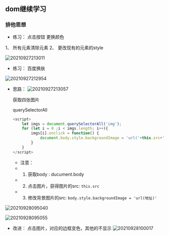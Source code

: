 ## dom继续学习

### 排他思想

- 练习： 点击按钮 更换颜色

1、 所有元素清除元素
2、 更改现有的元素的style

![20210927213011](https://xd-imgsubmit.oss-cn-beijing.aliyuncs.com/images/20210927213011.png)

- 练习： 百度换肤

![20210927212954](https://xd-imgsubmit.oss-cn-beijing.aliyuncs.com/images/20210927212954.png)

  - 思路：
    ![20210927213057](https://xd-imgsubmit.oss-cn-beijing.aliyuncs.com/images/20210927213057.png)

    获取四张图片

    querySelectorAll

    ```javascript
    <script>
        let imgs = document.querySelectorAll('img');
        for (let i = 0 ;i < imgs.length; i++){
            imgs[i].onclick = function() {
                document.body.style.backgroundImage = 'url('+this.src+')';
            }
        }
    </script> 
    ```
    - 注意： 
    - 1. 获取body : ducument.body
    - 2. 点击图片，获得图片的src: `this.src`
    - 3. 修改背景图片的src:
      `body.style.backgroundImage = 'url(地址)'`

  ![20210928095040](https://xd-imgsubmit.oss-cn-beijing.aliyuncs.com/images/20210928095040.png)

  ![20210928095055](https://xd-imgsubmit.oss-cn-beijing.aliyuncs.com/images/20210928095055.png)
  - 改进： 点击图片，对应的边框变色，其他的不显示
    ![20210928100017](https://xd-imgsubmit.oss-cn-beijing.aliyuncs.com/images/20210928100017.png)